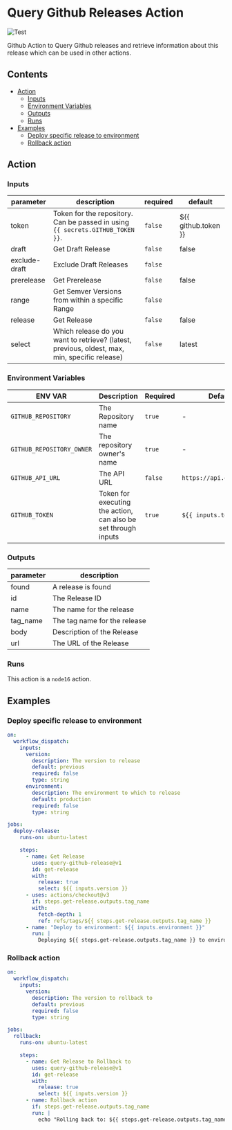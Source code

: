 # Query Github Releases Action

![Test](https://github.com/boite-nl/query-release-action/actions/workflows/01-build.yml/badge.svg?branch=main)


Github Action to Query Github releases and retrieve information about this release which can be used in other actions.

## Contents
<!-- START doctoc generated TOC please keep comment here to allow auto update -->
<!-- DON'T EDIT THIS SECTION, INSTEAD RE-RUN doctoc TO UPDATE -->

- [Action](#action)
  - [Inputs](#inputs)
  - [Environment Variables](#environment-variables)
  - [Outputs](#outputs)
  - [Runs](#runs)
- [Examples](#examples)
  - [Deploy specific release to environment](#deploy-specific-release-to-environment)
  - [Rollback action](#rollback-action)

<!-- END doctoc generated TOC please keep comment here to allow auto update -->

## Action
<!-- action-docs-inputs -->
### Inputs

| parameter | description | required | default |
| - | - | - | - |
| token | Token for the repository. Can be passed in using `{{ secrets.GITHUB_TOKEN }}`. | `false` | ${{ github.token }} |
| draft | Get Draft Release | `false` | false |
| exclude-draft | Exclude Draft Releases | `false` |  |
| prerelease | Get Prerelease | `false` | false |
| range | Get Semver Versions from within a specific Range | `false` |  |
| release | Get Release | `false` | false |
| select | Which release do you want to retrieve? (latest, previous, oldest, max, min, specific release) | `false` | latest |



<!-- action-docs-inputs -->

### Environment Variables

| ENV VAR                   | Description                                                    | Required | Default                  |
| ------------------------- | -------------------------------------------------------------- | -------- | ------------------------ |
| `GITHUB_REPOSITORY`       | The Repository name                                            | `true`   | -                        |
| `GITHUB_REPOSITORY_OWNER` | The repository owner's name                                    | `true`   | -                        |
| `GITHUB_API_URL`          | The API URL                                                    | `false`  | `https://api.github.com` |
| `GITHUB_TOKEN`            | Token for executing the action, can also be set through inputs | `true`   | `${{ inputs.token }}`    |

<!-- action-docs-outputs -->
### Outputs

| parameter | description |
| - | - |
| found | A release is found |
| id | The Release ID |
| name | The name for the release |
| tag_name | The tag name for the release |
| body | Description of the Release |
| url | The URL of the Release |



<!-- action-docs-outputs -->

<!-- action-docs-runs -->
### Runs

This action is a `node16` action.


<!-- action-docs-runs -->

## Examples

### Deploy specific release to environment
```yml
on:
  workflow_dispatch:
    inputs:
      version:
        description: The version to release
        default: previous
        required: false
        type: string
      environment:
        description: The environment to which to release
        default: production
        required: false
        type: string

jobs:
  deploy-release:
    runs-on: ubuntu-latest

    steps:
      - name: Get Release
        uses: query-github-release@v1
        id: get-release
        with:
          release: true
          select: ${{ inputs.version }}
      - uses: actions/checkout@v3
        if: steps.get-release.outputs.tag_name
        with:
          fetch-depth: 1
          ref: refs/tags/${{ steps.get-release.outputs.tag_name }}
      - name: "Deploy to environment: ${{ inputs.environment }}"
        run: |
          Deploying ${{ steps.get-release.outputs.tag_name }} to environment: ${{ inputs.environment }}
```

### Rollback action

```yml
on:
  workflow_dispatch:
    inputs:
      version:
        description: The version to rollback to
        default: previous
        required: false
        type: string

jobs:
  rollback:
    runs-on: ubuntu-latest

    steps:
      - name: Get Release to Rollback to
        uses: query-github-release@v1
        id: get-release
        with:
          release: true
          select: ${{ inputs.version }}
      - name: Rollback action
        if: steps.get-release.outputs.tag_name
        run: |
          echo "Rolling back to: ${{ steps.get-release.outputs.tag_name }}"
```
